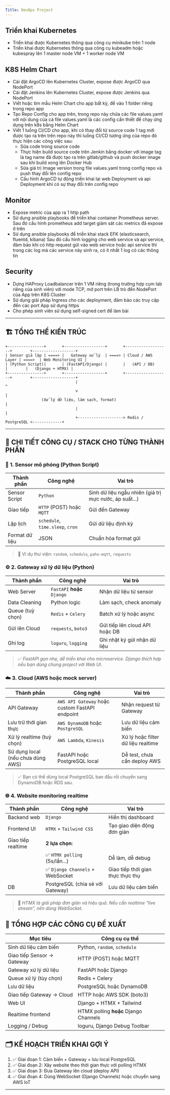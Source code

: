 ```yaml
---
Title: DevOps Project
---
```


## Triển khai Kubernetes

- Triển khai được Kubernetes thông qua công cụ minikube trên 1 node
- Triển khai được Kubernetes thông qua công cụ kubeadm hoặc kubespray
  lên 1 master node VM + 1 worker node VM

## K8S Helm Chart

- Cài đặt ArgoCD lên Kubernetes Cluster, expose được ArgoCD qua NodePort
- Cài đặt Jenkins lên Kubernetes Cluster, expose được Jenkins qua NodePort
- Viết hoặc tìm mẫu Helm Chart cho app bất kỳ, để vào 1 folder riêng trong repo app
- Tạo Repo Config cho app trên, trong repo này chứa các file values.yaml
  với nội dung của cá file values.yaml là các config cần thiết
  để chạy ứng dụng trên k8s bằng Helm Chart
- Viết 1 luồng CI/CD cho app, khi có thay đổi từ source code
  1 tag mới được tạo ra trên trên repo này thì luồng CI/CD
  tương ứng của repo đó thực hiện các công việc sau:
  - Sửa code trong source code
  - Thực hiện build source code trên Jenkin bằng docker
    với image tag là tag name đã được tạo ra trên gitlab/github
    và push docker image sau khi build xong lên Docker Hub
  - Sửa giá trị Image version trong file values.yaml trong config repo
    và push thay đổi lên config repo
  - Cấu hình ArgoCD tự động triển khai lại web Deployment và api Deployment
    khi có sự thay đổi trên config repo

## Monitor

- Expose metric của app ra 1 http path
- Sử dụng ansible playbooks để triển khai container Prometheus server.
  Sau đó cấu hình prometheus add target giám sát các metrics đã expose ở trên
- Sử dụng ansible playbooks để triển khai stack EFK (elasticsearch, fluentd, kibana)
  Sau đó cấu hình logging cho web service và api service,
  đảm bảo khi có http request gửi vào web service hoặc api service
  thì trong các log mà các service này sinh ra, có ít nhất 1 log có các thông tin

## Security

- Dựng HAProxy Loadbalancer trên 1 VM riêng
  (trong trường hợp cụm lab riêng của sinh viên)
  với mode TCP, mở port trên LB trỏ đến NodePort của App trên K8S Cluster
- Sử dụng giải pháp Ingress cho các deployment,
  đảm bảo các truy cập đến các port App sử dụng https
- Cho phép sinh viên sử dụng self-signed cert để làm bài

---

## 🏗️ **TỔNG THỂ KIẾN TRÚC**

```plaintext
+----------------+       +------------------+       +-------------------+        +-------------------+
| Sensor giả lập | ====> |   Gateway xử lý  | ====> | Cloud / AWS Layer | ====>  | Web Monitoring UI |
| (Python Script)|       | (FastAPI/Django) |       |   (API / DB)      |        |   (Django + HTMX) |
+----------------+       +------------------+       +-------------------+        +-------------------+
                               |                                                       ^
                               v                                                       |
                (Xử lý dữ liệu, làm sạch, format)                                      |
                               |                                                       |
                               +--------------------> Redis / PostgreSQL <-------------+
```

---

## 🧩 **CHI TIẾT CÔNG CỤ / STACK CHO TỪNG THÀNH PHẦN**

### 🔧 **1. Sensor mô phỏng (Python Script)**

| Thành phần     | Công nghệ                        | Vai trò                                                |
| -------------- | -------------------------------- | ------------------------------------------------------ |
| Sensor Script  | `Python`                         | Sinh dữ liệu ngẫu nhiên (giá trị mực nước, áp suất...) |
| Giao tiếp      | `HTTP` (POST) hoặc `MQTT`        | Gửi đến Gateway                                        |
| Lập lịch       | `schedule`, `time.sleep`, `cron` | Gửi dữ liệu định kỳ                                    |
| Format dữ liệu | JSON                             | Chuẩn hóa format gửi                                   |

> 📁 Ví dụ thư viện: `random`, `schedule`, `paho-mqtt`, `requests`

### ⚙️ **2. Gateway xử lý dữ liệu (Python)**

| Thành phần       | Công nghệ                   | Vai trò                        |
| ---------------- | --------------------------- | ------------------------------ |
| Web Server       | `FastAPI` **hoặc** `Django` | Nhận dữ liệu từ sensor         |
| Data Cleaning    | Python logic                | Làm sạch, check anomaly        |
| Queue (tuỳ chọn) | `Redis` + `Celery`          | Batch xử lý hoặc async         |
| Gửi lên Cloud    | `requests`, `boto3`         | Gửi tiếp lên cloud API hoặc DB |
| Ghi log          | `loguru`, `logging`         | Ghi nhật ký gửi nhận dữ liệu   |

> ✅ _FastAPI gọn nhẹ, dễ triển khai cho microservice. Django thích hợp nếu bạn dùng chung project với Web UI._

### ☁️ **3. Cloud (AWS hoặc mock server)**

| Thành phần                        | Công nghệ                                      | Vai trò                            |
| --------------------------------- | ---------------------------------------------- | ---------------------------------- |
| API Gateway                       | `AWS API Gateway` hoặc custom FastAPI endpoint | Nhận request từ Gateway            |
| Lưu trữ thời gian thực            | `AWS DynamoDB` hoặc `PostgreSQL`               | Lưu dữ liệu cảm biến               |
| Xử lý realtime (tuỳ chọn)         | `AWS Lambda`, `Kinesis`                        | Xử lý hoặc filter dữ liệu realtime |
| Sử dụng local (nếu chưa dùng AWS) | FastAPI hoặc PostgreSQL local                  | Dễ test, chưa cần deploy AWS       |

> ✅ Bạn có thể dùng local PostgreSQL ban đầu rồi chuyển sang DynamoDB hoặc RDS sau.

### 🌐 **4. Website monitoring realtime**

| Thành phần         | Công nghệ                        | Vai trò                           |
| ------------------ | -------------------------------- | --------------------------------- |
| Backend web        | `Django`                         | Hiển thị dashboard                |
| Frontend UI        | `HTMX` + `Tailwind CSS`          | Tạo giao diện động đơn giản       |
| Giao tiếp realtime | **2 lựa chọn**:                  |                                   |
|                    | ✅ `HTMX polling` (5s/lần...)    | Dễ làm, dễ debug                  |
|                    | ✅ `Django Channels` + WebSocket | Giao tiếp thời gian thực thực thụ |
| DB                 | PostgreSQL (chia sẻ với Gateway) | Lưu dữ liệu cảm biến              |

> 🔁 _HTMX là giải pháp đơn giản và hiệu quả. Nếu cần realtime "live stream", nên dùng WebSocket._

## 🧰 TỔNG HỢP CÁC CÔNG CỤ ĐỀ XUẤT

| Mục tiêu                   | Công cụ cụ thể                        |
| -------------------------- | ------------------------------------- |
| Sinh dữ liệu cảm biến      | Python, `random`, `schedule`          |
| Giao tiếp Sensor → Gateway | HTTP (POST) hoặc MQTT                 |
| Gateway xử lý dữ liệu      | FastAPI hoặc Django                   |
| Queue xử lý (tùy chọn)     | Redis + Celery                        |
| Lưu dữ liệu                | PostgreSQL hoặc DynamoDB              |
| Giao tiếp Gateway → Cloud  | HTTP hoặc AWS SDK (boto3)             |
| Web UI                     | Django + HTMX + Tailwind              |
| Realtime frontend          | HTMX polling **hoặc** Django Channels |
| Logging / Debug            | loguru, Django Debug Toolbar          |

## 🗂️ KẾ HOẠCH TRIỂN KHAI GỢI Ý

1. ✅ Giai đoạn 1: Cảm biến + Gateway + lưu local PostgreSQL
2. ✅ Giai đoạn 2: Xây website theo thời gian thực với polling HTMX
3. ✅ Giai đoạn 3: Đưa Gateway lên cloud (deploy API)
4. ✅ Giai đoạn 4: Dùng WebSocket (Django Channels) hoặc chuyển sang AWS IoT

---

